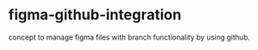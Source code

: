 # figma-github-integration
concept to manage figma files with branch functionality by using github.
